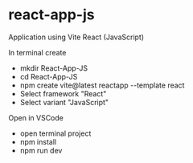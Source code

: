 # react-app-js
Application using Vite React (JavaScript)

In terminal create
- mkdir React-App-JS
- cd React-App-JS
- npm create vite@latest reactapp --template react
- Select framework "React"
- Select variant "JavaScript"

Open in VSCode 
- open terminal project
- npm install
- npm run dev
